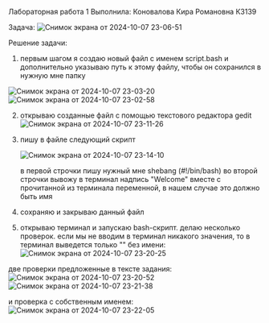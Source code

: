 Лабораторная работа 1
Выполнила: Коновалова Кира Романовна К3139

Задача: 
![Снимок экрана от 2024-10-07 23-06-51](https://github.com/user-attachments/assets/34bdbefe-02c9-47aa-a9b9-0034f608a3f4)

Решение задачи:
1. первым шагом я создаю новый файл с именем script.bash и дополнительно указываю путь к этому файлу, чтобы он сохранился в нужную мне папку
  
![Снимок экрана от 2024-10-07 23-03-20](https://github.com/user-attachments/assets/ed3d0e39-c037-49a2-b38e-1138ec56d7fb)
![Снимок экрана от 2024-10-07 23-02-58](https://github.com/user-attachments/assets/f7380356-3776-4902-a392-b294dfcd07d6)

2. открываю созданные файл с помощью текстового редактора gedit
![Снимок экрана от 2024-10-07 23-11-26](https://github.com/user-attachments/assets/dd5a4933-2651-44e0-a64b-f3ae94f51840)

3. пишу в файле следующий скрипт

   ![Снимок экрана от 2024-10-07 23-14-10](https://github.com/user-attachments/assets/af7ab487-f865-422a-9c2d-2e94927190f5)

   в первой строчки пишу нужный мне shebang (#!/bin/bash)
   во второй строчки вывожу в терминал надпись "Welcome" вместе с прочитанной из терминала переменной, в нашем случае это должно быть имя

4. сохраняю и закрываю данный файл

5. открываю терминал и запускаю bash-скрипт. делаю несколько проверок.
если мы не вводим в терминал никакого значения, то в терминал выведется только "" без имени:
![Снимок экрана от 2024-10-07 23-20-25](https://github.com/user-attachments/assets/04a51d56-6e57-4236-8a64-db62882c7b6e)

две проверки предложенные в тексте задания:
![Снимок экрана от 2024-10-07 23-20-52](https://github.com/user-attachments/assets/3eebee9a-a2f8-4b90-bda1-1c6ec38abed2)
![Снимок экрана от 2024-10-07 23-21-38](https://github.com/user-attachments/assets/592836b5-ab39-4669-b13a-179c6996b5c5)

и проверка с собственным именем:
![Снимок экрана от 2024-10-07 23-22-05](https://github.com/user-attachments/assets/c680468c-5066-4177-92d5-dbe3c36dca01)

   
